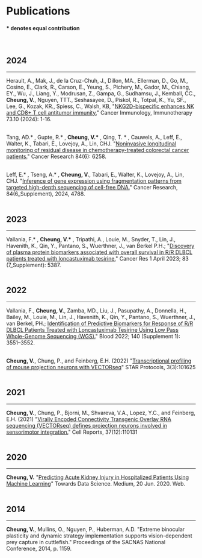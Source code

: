# Publications
#### __*__ denotes equal contribution
<br>


## 2024
---
Herault, A., Mak, J., de la Cruz-Chuh, J., Dillon, MA., Ellerman, D., Go, M., Cosino, E., Clark, R., Carson, E., Yeung, S., Pichery, M., Gador, M., Chiang, EY., Wu, J., Liang, Y., Modrusan, Z., Gampa, G., Sudhamsu, J., Kemball, CC., __Cheung, V.__, Nguyen, TTT., Seshasayee, D., Piskol, R., Totpal, K., Yu, SF., Lee, G., Kozak, KR., Spiess, C., Walsh, KB, "[NKG2D-bispecific enhances NK and CD8+ T cell antitumor immunity.](https://doi.org/10.1007/s00262-024-03795-2)" Cancer Immunology, Immunotherapy 73.10 (2024): 1-16.
<br>
<br>


Tang, AD.* , Gupte, R.* , __Cheung, V.*__ , Qing, T. * , Cauwels, A., Leff, E., Walter, K., Tabari, E., Lovejoy, A., Lin, CHJ. "[Noninvasive longitudinal monitoring of residual disease in chemotherapy-treated colorectal cancer patients.](https://doi.org/10.1158/1538-7445.AM2024-4788)" Cancer Research 84(6): 6258.
<br>
<br>


Leff, E.* , Tseng, A.* , __Cheung, V.__, Tabari, E., Walter, K., Lovejoy, A., Lin, CHJ. "[Inference of gene expression using fragmentation patterns from targeted high-depth sequencing of cell-free DNA.](https://doi.org/10.1158/1538-7445.AM2024-6258)" Cancer Research, 84(6_Supplement), 2024, 4788.
<br>
<br>



## 2023
---
Vallania, F.* , __Cheung, V.*__ , Tripathi, A., Louie, M., Snyder, T., Lin, J., Havenith, K., Qin, Y., Pantano, S., Wuerthner, J., van Berkel P.H.; "[Discovery of plasma protein biomarkers associated with overall survival in R/R DLBCL patients treated with loncastuximab tesirine.](https://aacrjournals.org/cancerres/article/83/7_Supplement/5387/720596)" Cancer Res 1 April 2023; 83 (7_Supplement): 5387.
<br>
<br>


## 2022
---
Vallania, F., __Cheung, V.__, Zamba, MD., Liu, J., Pasupathy, A., Donnella, H., Bailey, M., Louie, M., Lin, J., Havenith, K., Qin, Y., Pantano, S., Wuerthner, J., van Berkel, PH.; [Identification of Predictive Biomarkers for Response of R/R DLBCL Patients Treated with Loncastuximab Tesirine Using Low Pass Whole-Genome Sequencing (WGS).](https://ash.confex.com/ash/2022/webprogram/Paper168993.html)" Blood 2022; 140 (Supplement 1): 3551–3552.
<br>
<br>


__Cheung, V.__, Chung, P., and Feinberg, E.H. (2022) "[Transcriptional profiling of mouse projection neurons with VECTORseq](https://doi.org/10.1016/j.xpro.2022.101625)" STAR Protocols, 3(3):101625
<br>
<br>


## 2021
---
__Cheung, V.__, Chung, P., Bjorni, M., Shvareva, V.A., Lopez, Y.C., and Feinberg, E.H. (2021) "[Virally Encoded Connectivity Transgenic Overlay RNA sequencing (VECTORseq) defines projection neurons involved in sensorimotor integration.](https://doi.org/10.1016/j.celrep.2021.110131)" Cell Reports, 37(12):110131
<br>
<br>


## 2020
---
__Cheung, V.__ "[Predicting Acute Kidney Injury in Hospitalized Patients Using Machine Learning](https://towardsdatascience.com/predicting-acute-kidney-injury-in-hospitalized-patients-53ca07525e67)" Towards Data Science. Medium, 20 Jun. 2020. Web.
<br>
<br>


## 2014
---
__Cheung, V.__, Mullins, O., Nguyen, P., Huberman, A.D. "Extreme binocular plasticity and dynamic strategy implementation supports vision-dependent prey capture in cuttlefish." Proceedings of the SACNAS National Conference, 2014, p. 1159.
<br>
<br>




